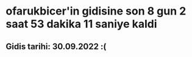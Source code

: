 # ofarukbicer'in gidisine son 8 gun 2 saat 53 dakika 11 saniye kaldi

## Gidis tarihi: 30.09.2022 :(